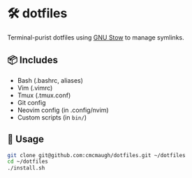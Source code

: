 # 🛠️ dotfiles

Terminal-purist dotfiles using [GNU Stow](https://www.gnu.org/software/stow/) to manage symlinks.

## 📦 Includes

- Bash (.bashrc, aliases)
- Vim (.vimrc)
- Tmux (.tmux.conf)
- Git config
- Neovim config (in .config/nvim)
- Custom scripts (in `bin/`)

## 🚀 Usage

```sh
git clone git@github.com:cmcmaugh/dotfiles.git ~/dotfiles
cd ~/dotfiles
./install.sh
